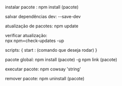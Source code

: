 instalar pacote : 
    npm install (pacote)

salvar dependências dev: 
    --save-dev

atualização de pacotes: 
    npm update 

verificar atualização:  
    npx npm=check-updates -up

scripts: {
    start : (comando que deseja rodar)
}

pacote global: 
    npm install (pacote) -g
    npm link (pacote)

executar pacote: 
    npm cowsay 'string'

remover pacote: 
    npm uninstall (pacote)